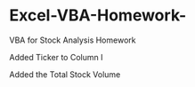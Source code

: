 # Excel-VBA-Homework-
VBA for Stock Analysis Homework 

Added Ticker to Column I 

Added the Total Stock Volume
